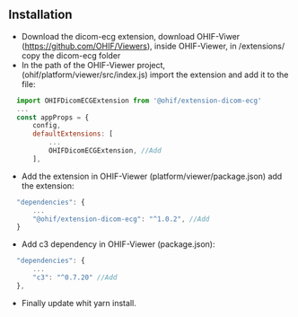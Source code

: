 ## Installation
- Download the dicom-ecg extension, download OHIF-Viwer (https://github.com/OHIF/Viewers), inside OHIF-Viewer, in /extensions/ copy the dicom-ecg folder
- In the path of the OHIF-Viewer project, (ohif/platform/viewer/src/index.js) import the extension and add it to the file:
```js
  import OHIFDicomECGExtension from '@ohif/extension-dicom-ecg'
  ...
  const appProps = {
      config,
      defaultExtensions: [
          ...
          OHIFDicomECGExtension, //Add
      ],
 ```
- Add the extension in OHIF-Viewer (platform/viewer/package.json) add the extension:
```js
  "dependencies": { 
      ...
      "@ohif/extension-dicom-ecg": "^1.0.2", //Add
  }
```
- Add c3 dependency in OHIF-Viewer (package.json):
```js
  "dependencies": {
      ...
      "c3": "^0.7.20" //Add
  },
```
- Finally update whit yarn install.


